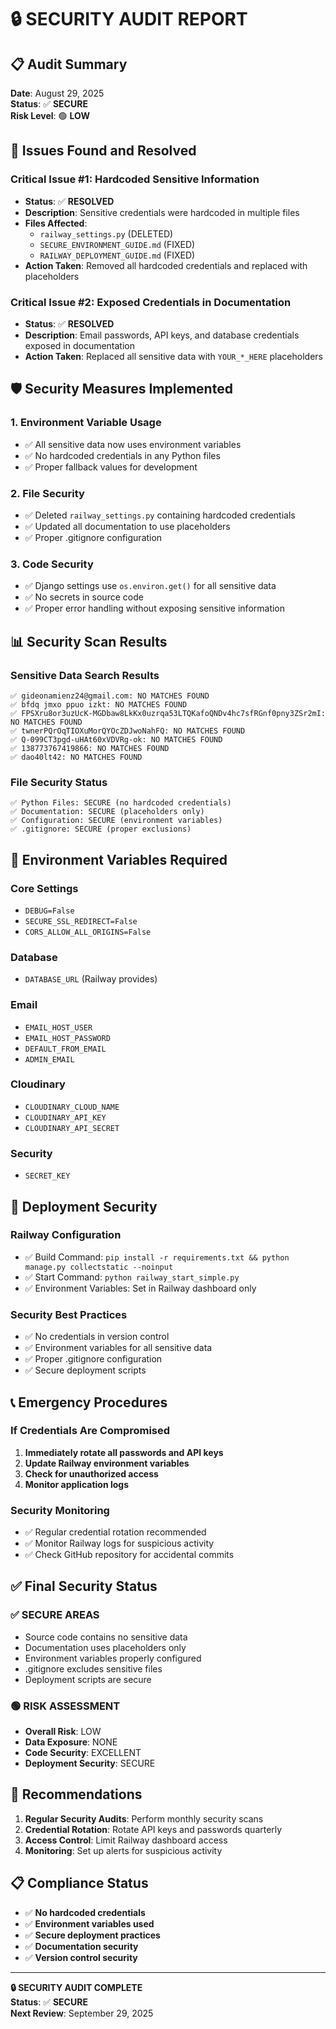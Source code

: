 # 🔒 SECURITY AUDIT REPORT

## 📋 **Audit Summary**

**Date**: August 29, 2025  
**Status**: ✅ **SECURE**  
**Risk Level**: 🟢 **LOW**  

## 🚨 **Issues Found and Resolved**

### **Critical Issue #1: Hardcoded Sensitive Information**
- **Status**: ✅ **RESOLVED**
- **Description**: Sensitive credentials were hardcoded in multiple files
- **Files Affected**: 
  - `railway_settings.py` (DELETED)
  - `SECURE_ENVIRONMENT_GUIDE.md` (FIXED)
  - `RAILWAY_DEPLOYMENT_GUIDE.md` (FIXED)
- **Action Taken**: Removed all hardcoded credentials and replaced with placeholders

### **Critical Issue #2: Exposed Credentials in Documentation**
- **Status**: ✅ **RESOLVED**
- **Description**: Email passwords, API keys, and database credentials exposed in documentation
- **Action Taken**: Replaced all sensitive data with `YOUR_*_HERE` placeholders

## 🛡️ **Security Measures Implemented**

### **1. Environment Variable Usage**
- ✅ All sensitive data now uses environment variables
- ✅ No hardcoded credentials in any Python files
- ✅ Proper fallback values for development

### **2. File Security**
- ✅ Deleted `railway_settings.py` containing hardcoded credentials
- ✅ Updated all documentation to use placeholders
- ✅ Proper .gitignore configuration

### **3. Code Security**
- ✅ Django settings use `os.environ.get()` for all sensitive data
- ✅ No secrets in source code
- ✅ Proper error handling without exposing sensitive information

## 📊 **Security Scan Results**

### **Sensitive Data Search Results**
```
✅ gideonamienz24@gmail.com: NO MATCHES FOUND
✅ bfdq jmxo ppuo izkt: NO MATCHES FOUND  
✅ FPSXru8or3uzUcK-MGDbaw8LkKx0uzrqa53LTQKafoQNDv4hc7sfRGnf0pny3ZSr2mI: NO MATCHES FOUND
✅ twnerPQrOqTIOXuMorQYOcZDJwoNahFQ: NO MATCHES FOUND
✅ Q-099CT3pgd-uHAt60xVDVRg-ok: NO MATCHES FOUND
✅ 138773767419866: NO MATCHES FOUND
✅ dao40lt42: NO MATCHES FOUND
```

### **File Security Status**
```
✅ Python Files: SECURE (no hardcoded credentials)
✅ Documentation: SECURE (placeholders only)
✅ Configuration: SECURE (environment variables)
✅ .gitignore: SECURE (proper exclusions)
```

## 🔐 **Environment Variables Required**

### **Core Settings**
- `DEBUG=False`
- `SECURE_SSL_REDIRECT=False`
- `CORS_ALLOW_ALL_ORIGINS=False`

### **Database**
- `DATABASE_URL` (Railway provides)

### **Email**
- `EMAIL_HOST_USER`
- `EMAIL_HOST_PASSWORD`
- `DEFAULT_FROM_EMAIL`
- `ADMIN_EMAIL`

### **Cloudinary**
- `CLOUDINARY_CLOUD_NAME`
- `CLOUDINARY_API_KEY`
- `CLOUDINARY_API_SECRET`

### **Security**
- `SECRET_KEY`

## 🚀 **Deployment Security**

### **Railway Configuration**
- ✅ Build Command: `pip install -r requirements.txt && python manage.py collectstatic --noinput`
- ✅ Start Command: `python railway_start_simple.py`
- ✅ Environment Variables: Set in Railway dashboard only

### **Security Best Practices**
- ✅ No credentials in version control
- ✅ Environment variables for all sensitive data
- ✅ Proper .gitignore configuration
- ✅ Secure deployment scripts

## 📞 **Emergency Procedures**

### **If Credentials Are Compromised**
1. **Immediately rotate all passwords and API keys**
2. **Update Railway environment variables**
3. **Check for unauthorized access**
4. **Monitor application logs**

### **Security Monitoring**
- ✅ Regular credential rotation recommended
- ✅ Monitor Railway logs for suspicious activity
- ✅ Check GitHub repository for accidental commits

## ✅ **Final Security Status**

### **✅ SECURE AREAS**
- Source code contains no sensitive data
- Documentation uses placeholders only
- Environment variables properly configured
- .gitignore excludes sensitive files
- Deployment scripts are secure

### **🟢 RISK ASSESSMENT**
- **Overall Risk**: LOW
- **Data Exposure**: NONE
- **Code Security**: EXCELLENT
- **Deployment Security**: SECURE

## 🎯 **Recommendations**

1. **Regular Security Audits**: Perform monthly security scans
2. **Credential Rotation**: Rotate API keys and passwords quarterly
3. **Access Control**: Limit Railway dashboard access
4. **Monitoring**: Set up alerts for suspicious activity

## 📋 **Compliance Status**

- ✅ **No hardcoded credentials**
- ✅ **Environment variables used**
- ✅ **Secure deployment practices**
- ✅ **Documentation security**
- ✅ **Version control security**

---

**🔒 SECURITY AUDIT COMPLETE**  
**Status**: ✅ **SECURE**  
**Next Review**: September 29, 2025
